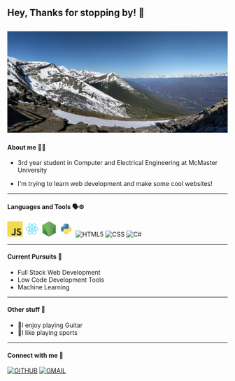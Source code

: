 ## Hey, Thanks for stopping by! 👋

## <img alt="Javascript" src="./Panoramic.jpg" />

#### About me 👨‍💻

- 3rd year student in Computer and Electrical Engineering at McMaster University

- I'm trying to learn web development and make some cool websites!

---

#### Languages and Tools 🗣️⚙️

<img alt="Javascript" width="35px" src="https://raw.githubusercontent.com/github/explore/80688e429a7d4ef2fca1e82350fe8e3517d3494d/topics/javascript/javascript.png" /> <img alt="React.JS" width="35px" src="https://raw.githubusercontent.com/github/explore/80688e429a7d4ef2fca1e82350fe8e3517d3494d/topics/react/react.png" /> <img alt="Node.JS" width="35px" src="https://raw.githubusercontent.com/github/explore/80688e429a7d4ef2fca1e82350fe8e3517d3494d/topics/nodejs/nodejs.png" /> <img alt="Python" width="35px" src="https://raw.githubusercontent.com/github/explore/80688e429a7d4ef2fca1e82350fe8e3517d3494d/topics/python/python.png" /> <img alt="HTML5" width="35px" src="https://www.w3.org/html/logo/badge/html5-badge-h-solo.png" /> <img alt="CSS" width="35px" src="https://www.freepnglogos.com/uploads/html5-logo-png/html5-logo-css-logo-png-transparent-svg-vector-bie-supply-9.png" /> <img alt="C#" width="35px" src="https://cdn.worldvectorlogo.com/logos/c--4.svg" />

---

#### Current Pursuits 🚩

- Full Stack Web Development
- Low Code Development Tools
- Machine Learning

---

#### Other stuff 🤠

- 🎸I enjoy playing Guitar
- 🏐I like playing sports

---

#### Connect with me 🔗

[![GITHUB](https://img.shields.io/badge/linkedin-%230A66C2.svg?&style=for-the-badge&logo=linkedin&logoColor=white)](https://www.linkedin.com/in/justin-covach2001/)
[![GMAIL](https://img.shields.io/badge/GMAIL-%23EA4335.svg?&style=for-the-badge&logo=GMAIL&logoColor=white)](mailto:covjus01@gmail.com)
